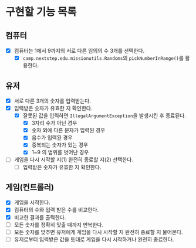 # 구현할 기능 목록

## 컴퓨터
- [x] 컴퓨터는 1에서 9까지의 서로 다른 임의의 수 3개를 선택한다.
  - [x] ```camp.nextstep.edu.missionutils.Randoms```의 ```pickNumberInRange()```를 활용한다.

## 유저
- [x] 서로 다른 3개의 숫자를 입력받는다.
- [x] 입력받은 숫자가 유효한 지 확인한다.
    - [x] 잘못된 값을 입력하면 ```IllegalArgumentException```을 발생시킨 후 종료된다.
      - [x] 3자리 수가 아닌 경우
      - [x] 숫자 외에 다른 문자가 입력된 경우
      - [x] 음수가 입력된 경우
      - [x] 중복되는 숫자가 있는 경우
      - [x] 1~9 의 범위를 벗어난 경우
- [ ] 게임을 다시 시작할 지(1) 완전히 종료할 지(2) 선택한다.
  - [ ] 입력받은 숫자가 유효한 지 확인한다.

## 게임(컨트롤러)
- [x] 게임을 시작한다.
- [x] 컴퓨터의 수와 입력 받은 수를 비교한다.
- [x] 비교한 결과를 출력한다.
- [ ] 모든 숫자를 정확히 맞출 때까지 반복한다.
- [ ] 모든 숫자를 맞추면 유저에게 게임을 다시 시작할 지 완전히 종료할 지 물어본다.
- [ ] 유저로부터 입력받은 값을 토대로 게임을 다시 시작하거나 완전히 종료한다.